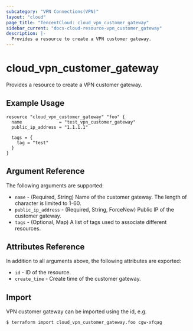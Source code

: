 ```yaml
---
subcategory: "VPN Connections(VPN)"
layout: "cloud"
page_title: "TencentCloud: cloud_vpn_customer_gateway"
sidebar_current: "docs-cloud-resource-vpn_customer_gateway"
description: |-
  Provides a resource to create a VPN customer gateway.
---
```


# cloud_vpn_customer_gateway

Provides a resource to create a VPN customer gateway.

## Example Usage

```hcl
resource "cloud_vpn_customer_gateway" "foo" {
  name              = "test_vpn_customer_gateway"
  public_ip_address = "1.1.1.1"

  tags = {
    tag = "test"
  }
}
```

## Argument Reference

The following arguments are supported:

* `name` - (Required, String) Name of the customer gateway. The length of character is limited to 1-60.
* `public_ip_address` - (Required, String, ForceNew) Public IP of the customer gateway.
* `tags` - (Optional, Map) A list of tags used to associate different resources.

## Attributes Reference

In addition to all arguments above, the following attributes are exported:

* `id` - ID of the resource.
* `create_time` - Create time of the customer gateway.


## Import

VPN customer gateway can be imported using the id, e.g.

```
$ terraform import cloud_vpn_customer_gateway.foo cgw-xfqag
```

